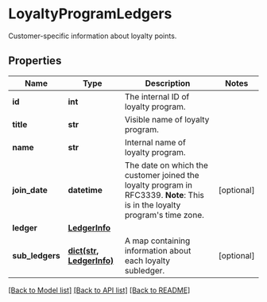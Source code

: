 # LoyaltyProgramLedgers

Customer-specific information about loyalty points.
## Properties
Name | Type | Description | Notes
------------ | ------------- | ------------- | -------------
**id** | **int** | The internal ID of loyalty program. | 
**title** | **str** | Visible name of loyalty program. | 
**name** | **str** | Internal name of loyalty program. | 
**join_date** | **datetime** | The date on which the customer joined the loyalty program in RFC3339.  **Note**: This is in the loyalty program&#39;s time zone.  | [optional] 
**ledger** | [**LedgerInfo**](LedgerInfo.md) |  | 
**sub_ledgers** | [**dict(str, LedgerInfo)**](LedgerInfo.md) | A map containing information about each loyalty subledger. | [optional] 

[[Back to Model list]](../README.md#documentation-for-models) [[Back to API list]](../README.md#documentation-for-api-endpoints) [[Back to README]](../README.md)


